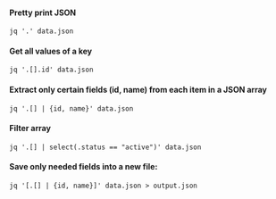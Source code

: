 
#### Pretty print JSON
`jq '.' data.json`

#### Get all values of a key
`jq '.[].id' data.json`

#### Extract only certain fields (id, name) from each item in a JSON array
`jq '.[] | {id, name}' data.json`

#### Filter array
`jq '.[] | select(.status == "active")' data.json`

#### Save only needed fields into a new file:
`jq '[.[] | {id, name}]' data.json > output.json`